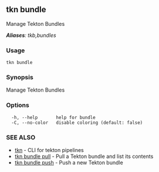 ## tkn bundle

Manage Tekton Bundles

***Aliases**: tkb,bundles*

### Usage

```
tkn bundle
```

### Synopsis

Manage Tekton Bundles

### Options

```
  -h, --help       help for bundle
  -C, --no-color   disable coloring (default: false)
```

### SEE ALSO

* [tkn](tkn.md)	 - CLI for tekton pipelines
* [tkn bundle pull](tkn_bundle_pull.md)	 - Pull a Tekton bundle and list its contents
* [tkn bundle push](tkn_bundle_push.md)	 - Push a new Tekton bundle


